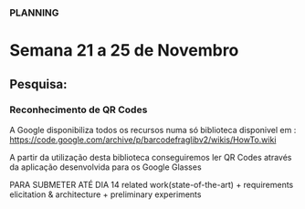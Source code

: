 ### PLANNING
# Semana 21 a 25 de Novembro
## Pesquisa:

### Reconhecimento de QR Codes 

A Google disponibiliza todos os recursos numa só biblioteca disponivel em : https://code.google.com/archive/p/barcodefraglibv2/wikis/HowTo.wiki
<p>A partir da utilização desta biblioteca conseguiremos ler QR Codes através da aplicação desenvolvida para os Google Glasses
  

PARA SUBMETER ATÉ DIA 14
related work(state-of-the-art) + requirements elicitation & architecture + preliminary experiments




